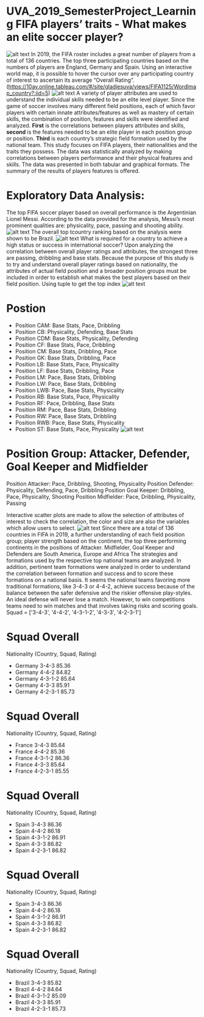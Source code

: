 # UVA_2019_SemesterProject_Learning FIFA players’ traits - What makes an elite soccer player?
![alt text](https://github.com/gladieschanggoodluck/UVA_2019_SemesterProject_Learning/blob/Photos/1122PHOTO.png)
In 2019, the FIFA roster includes a great number of players from a total of 136 countries. The top three participating countries based on the numbers of players are England, Germany and Spain. Using an interactive world map, it is possible to hover the cursor over any participating country of interest to ascertain its average “Overall Rating”. (https://10ay.online.tableau.com/#/site/gladiesuva/views/FIFA1125/Wordlmap_country?:iid=5)
![alt text](https://github.com/gladieschanggoodluck/UVA_2019_SemesterProject_Learning/blob/Photos/fig1.png)
A variety of player attributes are used to understand the individual skills needed to be an elite level player. Since the game of soccer involves many different field positions, each of which favor players with certain innate attributes/features as well as mastery of certain skills, the combination of position, features and skills were identified and analyzed. **First** is the correlations between players attributes and skills, **second** is the features needed to be an elite player in each position group or position. **Third** is each country’s strategic field formation used by the national team.
This study focuses on FIFA players, their nationalities and the traits they possess. The data was statistically analyzed by making correlations between players performance and their physical features and skills. The data was presented in both tabular and graphical formats. The summary of the results of players features is offered.
# Exploratory Data Analysis: 
The top FIFA soccer player based on overall performance is the Argentinian Lionel Messi. According to the data provided for the analysis, Messi’s most prominent qualities are: physicality, pace, passing and shooting ability.
![alt text]( https://github.com/gladieschanggoodluck/UVA_2019_SemesterProject_Learning/blob/Photos/fig2.png)
The overall top tcountry ranking based on the analysis were shown to be Brazil. 
![alt text]( https://github.com/gladieschanggoodluck/UVA_2019_SemesterProject_Learning/blob/Photos/fig3.png)
What is required for a country to achieve a high status or success in international soccer? Upon analyzing the correlation between overall player ratings and attributes, the strongest three are passing, dribbling and base stats. Because the purpose of this study is to try and understand overall player ratings based on nationality, the attributes of actual field position and a broader position groups must be included in order to establish what makes the best players based on their field position.
Using tuple to get the top index
![alt text](https://github.com/gladieschanggoodluck/UVA_2019_SemesterProject_Learning/blob/Photos/fig4.PNG)
# Postion
* Position CAM: Base Stats, Pace, Dribbling
* Position CB: Physicality, Defending, Base Stats
* Position CDM: Base Stats, Physicality, Defending
* Position CF: Base Stats, Pace, Dribbling
* Position CM: Base Stats, Dribbling, Pace
* Position GK: Base Stats, Dribbling, Pace
* Position LB: Base Stats, Pace, Physicality
* Position LF: Base Stats, Dribbling, Pace
* Position LM: Pace, Base Stats, Dribbling
* Position LW: Pace, Base Stats, Dribbling
* Position LWB: Pace, Base Stats, Physicality
* Position RB: Base Stats, Pace, Physicality
* Position RF: Pace, Dribbling, Base Stats
* Position RM: Pace, Base Stats, Dribbling
* Position RW: Pace, Base Stats, Dribbling
* Position RWB: Pace, Base Stats, Physicality
* Position ST: Base Stats, Pace, Physicality
![alt text](https://github.com/gladieschanggoodluck/UVA_2019_SemesterProject_Learning/blob/Photos/fig5.PNG)
# Position Group: Attacker, Defender, Goal Keeper and Midfielder
Position Attacker: Pace, Dribbling, Shooting, Physicality
Position Defender: Physicality, Defending, Pace, Dribbling
Position Goal Keeper: Dribbling, Pace, Physicality, Shooting
Position Midfielder: Pace, Dribbling, Physicality, Passing

Interactive scatter plots are made to allow the selection of attributes of interest to check the correlation, the color and size are also the variables which allow users to select. 
![alt text](https://github.com/gladieschanggoodluck/UVA_2019_SemesterProject_Learning/blob/Photos/fig6.PNG)
Since there are a total of 136 countries in FIFA in 2019, a further understanding of each field position group; player strength based on the continent, the top three performing continents in the positions of Attacker. Midfielder, Goal Keeper and Defenders are South America, Europe and Africa
The strategies and formations used by the respective top national teams are analyzed. In addition, pertinent team formations were analyzed in order to understand the correlation between formation and success and to score these formations on a national basis. 
It seems the national teams favoring more traditional formations, like 3-4-3 or 4-4-2, achieve success because of the balance between the safer defensive and the riskier offensive play-styles. An ideal defense will never lose a match. However, to win competitions teams need to win matches and that involves taking risks and scoring goals. 
Squad = ['3-4-3', '4-4-2', '4-3-1-2', '4-3-3', '4-2-3-1']
# Squad Overall
Nationality (Country, Squad, Rating)
* Germany 3-4-3 85.36
* Germany 4-4-2 84.82
* Germany 4-3-1-2 85.64
* Germany 4-3-3 85.91
* Germany 4-2-3-1 85.73

# Squad Overall
Nationality (Country, Squad, Rating) 
* France 3-4-3 85.64
* France 4-4-2 85.36
* France 4-3-1-2 86.36
* France 4-3-3 85.64
* France 4-2-3-1 85.55
# Squad Overall
Nationality (Country, Squad, Rating)
* Spain 3-4-3 86.36
* Spain 4-4-2 86.18
* Spain 4-3-1-2 86.91
* Spain 4-3-3 86.82
* Spain 4-2-3-1 86.82
# Squad Overall
Nationality (Country, Squad, Rating)
* Spain 3-4-3 86.36
* Spain 4-4-2 86.18
* Spain 4-3-1-2 86.91
* Spain 4-3-3 86.82
* Spain 4-2-3-1 86.82
# Squad Overall
Nationality (Country, Squad, Rating)
* Brazil 3-4-3 85.82
* Brazil 4-4-2 84.64
* Brazil 4-3-1-2 85.09
* Brazil 4-3-3 85.91
* Brazil 4-2-3-1 85.73

